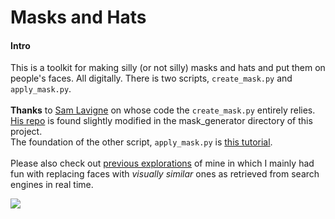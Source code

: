 # Masks and Hats

#### Intro
This is a toolkit for making silly (or not silly) masks and hats and put them on people's faces. All digitally. There is two scripts, `create_mask.py` and `apply_mask.py`. 
<br><br>**Thanks** to [Sam Lavigne](https://github.com/antiboredom) on whose code the `create_mask.py` entirely relies. [His repo](https://github.com/antiboredom/mask-generator) is found slightly modified in the mask_generator directory of this project. 
<br>The foundation of the other script, `apply_mask.py` is [this tutorial](http://www.learnopencv.com/face-morph-using-opencv-cpp-python/). 
<br><br>Please also check out [previous explorations](http://leoneckert.com/projects/anonymizme/) of mine in which I mainly had fun with replacing faces with *visually similar* ones as retrieved from search engines in real time. 

![](https://raw.githubusercontent.com/leoneckert/masks-and-hats/master/mask.gif)



